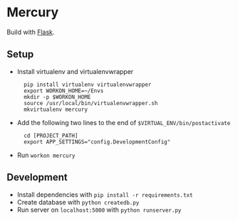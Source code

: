 # Mercury

Build with [Flask](http://flask.pocoo.org/).

## Setup
- Install virtualenv and virtualenvwrapper

        pip install virtualenv virtualenvwrapper
        export WORKON_HOME=~/Envs
        mkdir -p $WORKON_HOME
        source /usr/local/bin/virtualenvwrapper.sh
        mkvirtualenv mercury

- Add the following two lines to the end of `$VIRTUAL_ENV/bin/postactivate`

        cd [PROJECT_PATH]
        export APP_SETTINGS="config.DevelopmentConfig"
        
- Run `workon mercury`


## Development
- Install dependencies with `pip install -r requirements.txt`
- Create database with `python createdb.py`
- Run server on `localhost:5000` with `python runserver.py`